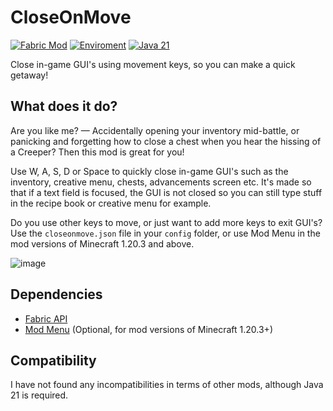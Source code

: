 # CloseOnMove

[![Fabric Mod](https://img.shields.io/badge/Mod%20Loader-Fabric-beige)](https://fabricmc.net/use/)
[![Enviroment](https://img.shields.io/badge/Enviroment-Client-purple)](https://modrinth.com/mods?e=client)
[![Java 21](https://img.shields.io/badge/Language-Java%2021-9B599A.svg?color=orange)](https://www.oracle.com/nl/news/announcement/ocw-oracle-releases-java-21-2023-09-19/)


Close in-game GUI's using movement keys, so you can make a quick getaway!

## What does it do?

Are you like me? — Accidentally opening your inventory mid-battle, or panicking and forgetting how to close a chest when you hear the hissing of a Creeper?
Then this mod is great for you!

Use W, A, S, D or Space to quickly close in-game GUI's such as the inventory, creative menu, chests, advancements screen etc.
It's made so that if a text field is focused, the GUI is not closed so you can still type stuff in the recipe book or creative menu for example.

Do you use other keys to move, or just want to add more keys to exit GUI's? Use the `closeonmove.json` file in your `config` folder, or use Mod Menu in the mod versions of Minecraft 1.20.3 and above.

![image](https://github.com/user-attachments/assets/9f8c398e-8d6d-4b6c-9a55-ef3afd484e7d)

## Dependencies
- [Fabric API](https://modrinth.com/mod/fabric-api/)
- [Mod Menu](https://modrinth.com/mod/modmenu) (Optional, for mod versions of Minecraft 1.20.3+)

## Compatibility
I have not found any incompatibilities in terms of other mods, although Java 21 is required.